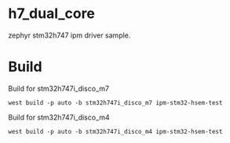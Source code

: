 # h7_dual_core

zephyr stm32h747 ipm driver sample.

# Build

Build for stm32h747i_disco_m7
```
west build -p auto -b stm32h747i_disco_m7 ipm-stm32-hsem-test
```

Build for stm32h747i_disco_m4
```
west build -p auto -b stm32h747i_disco_m4 ipm-stm32-hsem-test
```
